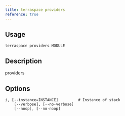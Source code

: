 ```yaml
---
title: terraspace providers
reference: true
---
```


## Usage

    terraspace providers MODULE

## Description

providers


## Options

```
i, [--instance=INSTANCE]         # Instance of stack
    [--verbose], [--no-verbose]  
    [--noop], [--no-noop]        
```

